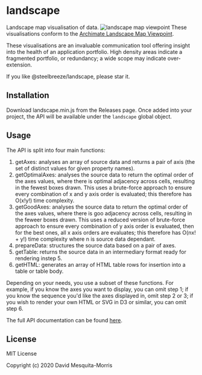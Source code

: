 # landscape
Landscape map visualisation of data.
![landscape map viewpoint](https://steelbreeze.net/images/landscape-map.png)
These visualisations conform to the [Archimate Landscape Map Viewpoint](https://pubs.opengroup.org/architecture/archimate2-doc/chap08.html#_Toc371945248).

These visualisations are an invaluable communication tool offering insight into the health of an application portfolio. High density areas indicate a fragmented portfolio, or redundancy; a wide scope may indicate over-extension.

If you like @steelbreeze/landscape, please star it.
## Installation
Download landscape.min.js from the Releases page. Once added into your project, the API will be available under the ```landscape``` global object.
## Usage
The API is split into four main functions:
1. getAxes: analyses an array of source data and returns a pair of axis (the set of distinct values for given property names).
2. getOptimalAxes: analyses the source data to return the optimal order of the axes values, where there is optimal adjacency across cells, resulting in the fewest boxes drawn. This uses a brute-force approach to ensure every combination of x and y axis order is evaluated; this therefore has O(x!y!) time complexity.
3. getGoodAxes: analyses the source data to return the optimal order of the axes values, where there is goo adjacency across cells, resulting in the feweer boxes drawn. This uses a reduced version of brute-force approach to ensure every combination of y axis order is evaluated, then for the best ones, all x axis orders are evaluates; this therefore has O(nx! + y!) time complexity where n is source data dependant.
4. prepareData: structures the source data based on a pair of axes.
5. getTable: returns the source data in an intermediary format ready for rendering instep 5.
6. getHTML: generates an array of HTML table rows for insertion into a table or table body.

Depending on your needs, you use a subset of these functions. For example, if you know the axes you want to display, you can omit step 1; if you know the sequence you'd like the axes displayed in, omit step 2 or 3; if you wish to render your own HTML or SVG in D3 or similar, you can omit step 6.

The full API documentation can be found [here](https://steelbreeze.net/landscape/api/v1/).

## License
MIT License

Copyright (c) 2020 David Mesquita-Morris
